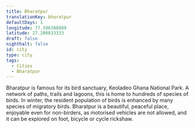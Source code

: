 ```yaml
---
title: Bharatpur
translationKey: bharatpur
defaultDays: 1
longitude: 77.506388889
latitude: 27.200833333
draft: false
nighthalt: false
id: city
type: city
tags:
  - Cities
  - Bharatpur
---
```

Bharatpur is famous for its bird sanctuary, Keoladeo Ghana National Park. A network of paths, trails and lagoons, this is home to hundreds of species of birds. In winter, the resident population of birds is enhanced by many species of migratory birds. Bharatpur is a beautiful, peaceful place, enjoyable even for non-birders, as motorised vehicles are not allowed, and it can be explored on foot, bicycle or cycle rickshaw.